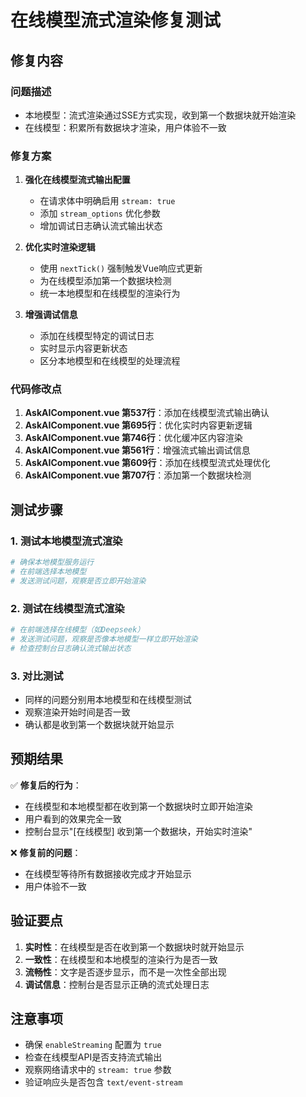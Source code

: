 # 在线模型流式渲染修复测试

## 修复内容

### 问题描述
- 本地模型：流式渲染通过SSE方式实现，收到第一个数据块就开始渲染
- 在线模型：积累所有数据块才渲染，用户体验不一致

### 修复方案

1. **强化在线模型流式输出配置**
   - 在请求体中明确启用 `stream: true`
   - 添加 `stream_options` 优化参数
   - 增加调试日志确认流式输出状态

2. **优化实时渲染逻辑**
   - 使用 `nextTick()` 强制触发Vue响应式更新
   - 为在线模型添加第一个数据块检测
   - 统一本地模型和在线模型的渲染行为

3. **增强调试信息**
   - 添加在线模型特定的调试日志
   - 实时显示内容更新状态
   - 区分本地模型和在线模型的处理流程

### 代码修改点

1. **AskAIComponent.vue 第537行**：添加在线模型流式输出确认
2. **AskAIComponent.vue 第695行**：优化实时内容更新逻辑
3. **AskAIComponent.vue 第746行**：优化缓冲区内容渲染
4. **AskAIComponent.vue 第561行**：增强流式输出调试信息
5. **AskAIComponent.vue 第609行**：添加在线模型流式处理优化
6. **AskAIComponent.vue 第707行**：添加第一个数据块检测

## 测试步骤

### 1. 测试本地模型流式渲染
```bash
# 确保本地模型服务运行
# 在前端选择本地模型
# 发送测试问题，观察是否立即开始渲染
```

### 2. 测试在线模型流式渲染
```bash
# 在前端选择在线模型（如Deepseek）
# 发送测试问题，观察是否像本地模型一样立即开始渲染
# 检查控制台日志确认流式输出状态
```

### 3. 对比测试
- 同样的问题分别用本地模型和在线模型测试
- 观察渲染开始时间是否一致
- 确认都是收到第一个数据块就开始显示

## 预期结果

✅ **修复后的行为**：
- 在线模型和本地模型都在收到第一个数据块时立即开始渲染
- 用户看到的效果完全一致
- 控制台显示"[在线模型] 收到第一个数据块，开始实时渲染"

❌ **修复前的问题**：
- 在线模型等待所有数据接收完成才开始显示
- 用户体验不一致

## 验证要点

1. **实时性**：在线模型是否在收到第一个数据块时就开始显示
2. **一致性**：在线模型和本地模型的渲染行为是否一致
3. **流畅性**：文字是否逐步显示，而不是一次性全部出现
4. **调试信息**：控制台是否显示正确的流式处理日志

## 注意事项

- 确保 `enableStreaming` 配置为 `true`
- 检查在线模型API是否支持流式输出
- 观察网络请求中的 `stream: true` 参数
- 验证响应头是否包含 `text/event-stream`
